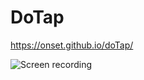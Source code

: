 # DoTap

https://onset.github.io/doTap/

![Screen recording](https://raw.githubusercontent.com/Onset/doTap/master/screen-recording.gif)
